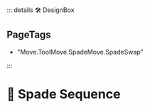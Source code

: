 ::: details 🛠 <dev>DesignBox</dev> 

<h2>PageTags</h2>

- "Move.ToolMove.SpadeMove.SpadeSwap"

:::

# 🔷 <move>Spade Sequence</move>